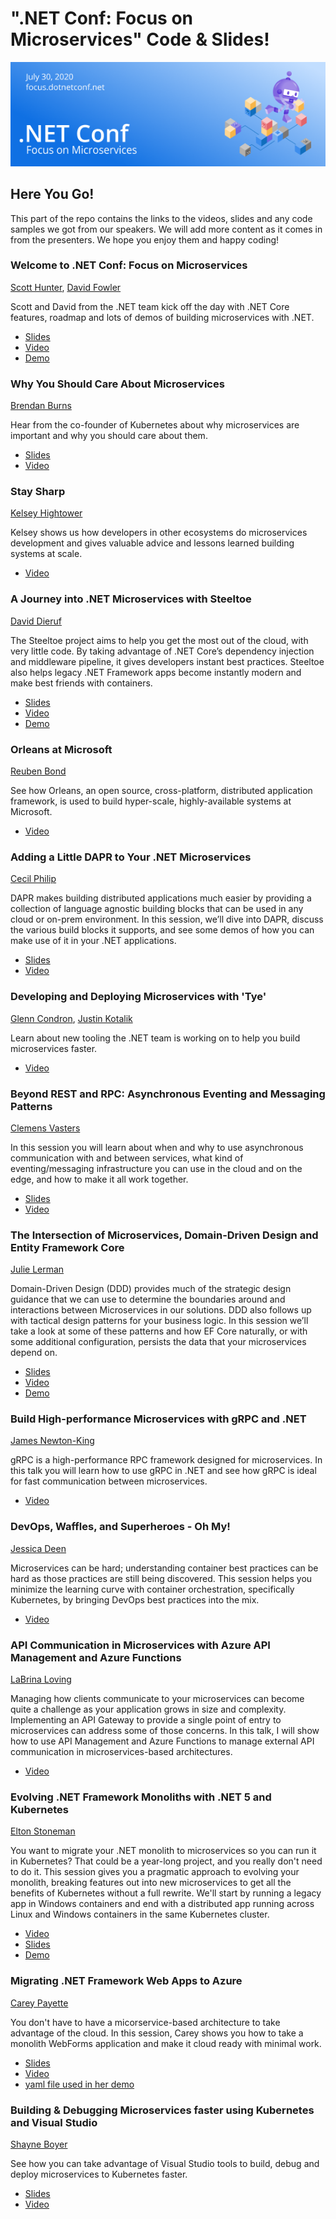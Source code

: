 # ".NET Conf: Focus on Microservices" Code & Slides!
[![](../Creative/550x182.png)](https://focus.dotnetconf.net)

## Here You Go!

This part of the repo contains the links to the videos, slides and any code samples we got from our speakers. We will add more content as it comes in from the presenters. We hope you enjoy them and happy coding!

### Welcome to .NET Conf: Focus on Microservices
[Scott Hunter](https://twitter.com/coolcsh), [David Fowler](https://twitter.com/davidfowl)  

Scott and David from the .NET team kick off the day with .NET Core features, roadmap and lots of demos of building microservices with .NET.

- [Slides](dotNETMicroservices_Welcome.pptx)   
- [Video](https://youtu.be/ZEvoxXnsbbU)
- [Demo](https://github.com/dotnet-presentations/dotNETConf/tree/master/2020/FocusOnMicroservices/keynote)

### Why You Should Care About Microservices 
[Brendan Burns](https://twitter.com/brendandburns)  

Hear from the co-founder of Kubernetes about why microservices are important and why you should care about them.

- [Slides](WhyMicroservices.pptx)
- [Video](https://youtu.be/7hY6fggwHqU)

### Stay Sharp 
[Kelsey Hightower](https://twitter.com/kelseyhightower)  

Kelsey shows us how developers in other ecosystems do microservices development and gives valuable advice and lessons learned building systems at scale.  

- [Video](https://youtu.be/x_IGNq4snx8)

### A Journey into .NET Microservices with Steeltoe 
[David Dieruf](https://twitter.com/DierufDavid)

The Steeltoe project aims to help you get the most out of the cloud, with very little code. By taking advantage of .NET Core’s dependency injection and middleware pipeline, it gives developers instant best practices. Steeltoe also helps legacy .NET Framework apps become instantly modern and make best friends with containers.

- [Slides](David-Dieruf-Microservices-And-Steeltoe.pdf)
- [Video](https://youtu.be/3meYereHHtM)
- [Demo](https://github.com/ddieruf/Steeltoe-Basic-API) 

### Orleans at Microsoft
[Reuben Bond](https://twitter.com/reubenbond)  

See how Orleans, an open source, cross-platform, distributed application framework, is used to build hyper-scale, highly-available systems at Microsoft.

- [Video](https://youtu.be/KhgYlvGLv9c)

### Adding a Little DAPR to Your .NET Microservices 
[Cecil Philip](https://twitter.com/cecilphillip)  

DAPR makes building distributed applications much easier by providing a collection of language agnostic building blocks that can be used in any cloud or on-prem environment. In this session, we’ll dive into DAPR, discuss the various build blocks it supports, and see some demos of how you can make use of it in your .NET applications.

- [Slides](AddingDAPR-DotNETConf.pptx)
- [Video](https://youtu.be/g-gOlkD9lKs)

### Developing and Deploying Microservices with 'Tye' 
[Glenn Condron](https://twitter.com/condrong), [Justin Kotalik](https://twitter.com/JustinKotalik)  

Learn about new tooling the .NET team is working on to help you build microservices faster.

- [Video](https://youtu.be/MMIUpYOQq5Y)

### Beyond REST and RPC: Asynchronous Eventing and Messaging Patterns
[Clemens Vasters](https://twitter.com/clemensv/)  

In this session you will learn about when and why to use asynchronous communication with and between services, what kind of eventing/messaging infrastructure you can use in the cloud and on the edge, and how to make it all work together.

- [Slides](Beyond-REST-and-RPC-Asynchronous-Eventing-and-Messaging-Patterns.pptx)
- [Video](https://youtu.be/6zs-PhgfLU4)

### The Intersection of Microservices, Domain-Driven Design and Entity Framework Core 
[Julie Lerman](https://twitter.com/julielerman)  

Domain-Driven Design (DDD) provides much of the strategic design guidance that we can use to determine the boundaries around and interactions between Microservices in our solutions. DDD also follows up with tactical design patterns for your business logic. In this session we’ll take a look at some of these patterns and how EF Core naturally, or with some additional configuration, persists the data that your microservices depend on.

- [Slides](lerman_ef_ddd_microservices.pdf)
- [Video](https://youtu.be/DG8Qe7TJiIE)
- [Demo](https://github.com/julielerman/dotnetconfms2020)

### Build High-performance Microservices with gRPC and .NET 
[James Newton-King](https://twitter.com/JamesNK)  

gRPC is a high-performance RPC framework designed for microservices. In this talk you will learn how to use gRPC in .NET and see how gRPC is ideal for fast communication between microservices.

- [Video](https://youtu.be/HVq4TstHCEs)

### DevOps, Waffles, and Superheroes - Oh My!
[Jessica Deen](https://twitter.com/jldeen)  

Microservices can be hard; understanding container best practices can be hard as those practices are still being discovered. This session helps you minimize the learning curve with container orchestration, specifically Kubernetes, by bringing DevOps best practices into the mix.

- [Video](https://youtu.be/5BkKjTxIokU)

### API Communication in Microservices with Azure API Management and Azure Functions
[LaBrina Loving](https://twitter.com/chixcancode)

Managing how clients communicate to your microservices can become quite a challenge as your application grows in size and complexity.  Implementing an API Gateway to provide a single point of entry to microservices can address some of those concerns.  In this talk, I will show how to use API Management and Azure Functions to manage external API communication in microservices-based architectures.

- [Video](https://youtu.be/YLMsAMvY4KA)

### Evolving .NET Framework Monoliths with .NET 5 and Kubernetes
[Elton Stoneman](https://twitter.com/EltonStoneman)  

You want to migrate your .NET monolith to microservices so you can run it in Kubernetes? That could be a year-long project, and you really don't need to do it. This session gives you a pragmatic approach to evolving your monolith, breaking features out into new microservices to get all the benefits of Kubernetes without a full rewrite. We'll start by running a legacy app in Windows containers and end with a distributed app running across Linux and Windows containers in the same Kubernetes cluster.

- [Video](https://youtu.be/Wbjh4T-cdv8)
- [Slides](evolving-monoliths-dotnet5-kubernetes.pptx)
- [Demo](https://github.com/sixeyed/presentations/tree/master/dotnetconf/2020/microservices)

### Migrating .NET Framework Web Apps to Azure
[Carey Payette](https://twitter.com/careypayette)  

You don't have to have a micorservice-based architecture to take advantage of the cloud. In this session, Carey shows you how to take a monolith WebForms application and make it cloud ready with minimal work.

- [Slides](migratingdotnettothecloud.pdf)
- [Video](https://youtu.be/UT_Fd-Pkiuw)
- [yaml file used in her demo](proddeploy.yml)

### Building & Debugging Microservices faster using Kubernetes and Visual Studio
[Shayne Boyer](https://twitter.com/spboyer)

See how you can take advantage of Visual Studio tools to build, debug and deploy microservices to Kubernetes faster.

- [Slides](DevelopDebugMicroservices.pptx)
- [Video](https://youtu.be/98nIvg7ne7Q)
